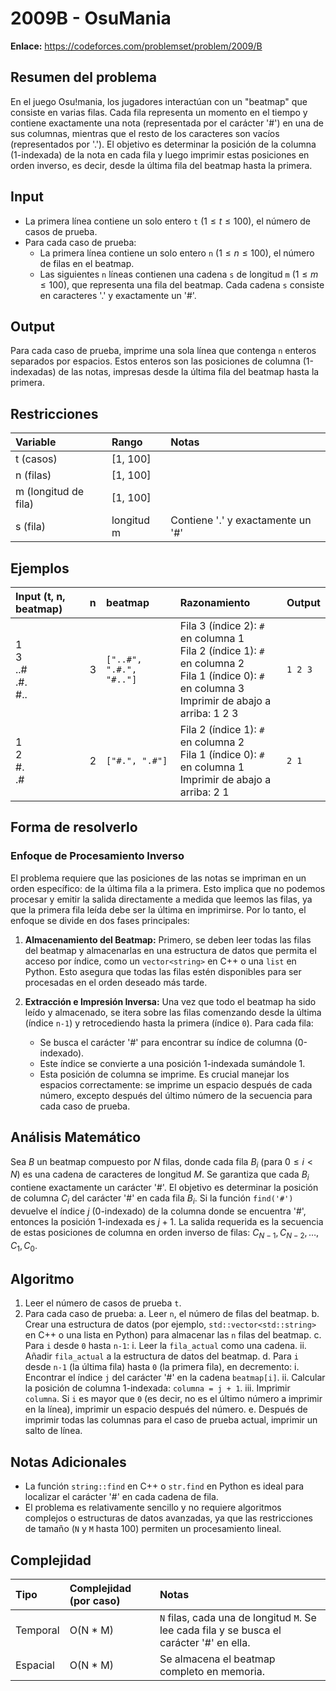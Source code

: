 # 2009B - OsuMania

**Enlace:** https://codeforces.com/problemset/problem/2009/B

## Resumen del problema
En el juego Osu!mania, los jugadores interactúan con un "beatmap" que consiste en varias filas. Cada fila representa un momento en el tiempo y contiene exactamente una nota (representada por el carácter '#') en una de sus columnas, mientras que el resto de los caracteres son vacíos (representados por '.'). El objetivo es determinar la posición de la columna (1-indexada) de la nota en cada fila y luego imprimir estas posiciones en orden inverso, es decir, desde la última fila del beatmap hasta la primera.

## Input
-   La primera línea contiene un solo entero `t` ($1 \le t \le 100$), el número de casos de prueba.
-   Para cada caso de prueba:
    -   La primera línea contiene un solo entero `n` ($1 \le n \le 100$), el número de filas en el beatmap.
    -   Las siguientes `n` líneas contienen una cadena `s` de longitud `m` ($1 \le m \le 100$), que representa una fila del beatmap. Cada cadena `s` consiste en caracteres '.' y exactamente un '#'.

## Output
Para cada caso de prueba, imprime una sola línea que contenga `n` enteros separados por espacios. Estos enteros son las posiciones de columna (1-indexadas) de las notas, impresas desde la última fila del beatmap hasta la primera.

## Restricciones

| Variable     | Rango      | Notas                               |
| :----------- | :--------- | :---------------------------------- |
| t (casos)    | [1, 100]   |                                     |
| n (filas)    | [1, 100]   |                                     |
| m (longitud de fila) | [1, 100]   |                                     |
| s (fila)     | longitud m | Contiene '.' y exactamente un '#'   |

## Ejemplos

| Input (t, n, beatmap) | n | beatmap | Razonamiento | Output |
| :-------------------- | :- | :------ | :----------- | :----- |
| 1 <br> 3 <br> ..# <br> .#. <br> #.. | 3 | `["..#", ".#.", "#.."]` | Fila 3 (índice 2): `#` en columna 1 <br> Fila 2 (índice 1): `#` en columna 2 <br> Fila 1 (índice 0): `#` en columna 3 <br> Imprimir de abajo a arriba: 1 2 3 | `1 2 3` |
| 1 <br> 2 <br> #. <br> .# | 2 | `["#.", ".#"]` | Fila 2 (índice 1): `#` en columna 2 <br> Fila 1 (índice 0): `#` en columna 1 <br> Imprimir de abajo a arriba: 2 1 | `2 1` |

## Forma de resolverlo

### Enfoque de Procesamiento Inverso
El problema requiere que las posiciones de las notas se impriman en un orden específico: de la última fila a la primera. Esto implica que no podemos procesar y emitir la salida directamente a medida que leemos las filas, ya que la primera fila leída debe ser la última en imprimirse. Por lo tanto, el enfoque se divide en dos fases principales:

1.  **Almacenamiento del Beatmap:** Primero, se deben leer todas las filas del beatmap y almacenarlas en una estructura de datos que permita el acceso por índice, como un `vector<string>` en C++ o una `list` en Python. Esto asegura que todas las filas estén disponibles para ser procesadas en el orden deseado más tarde.

2.  **Extracción e Impresión Inversa:** Una vez que todo el beatmap ha sido leído y almacenado, se itera sobre las filas comenzando desde la última (índice `n-1`) y retrocediendo hasta la primera (índice `0`). Para cada fila:
    *   Se busca el carácter '#' para encontrar su índice de columna (0-indexado).
    *   Este índice se convierte a una posición 1-indexada sumándole 1.
    *   Esta posición de columna se imprime. Es crucial manejar los espacios correctamente: se imprime un espacio después de cada número, excepto después del último número de la secuencia para cada caso de prueba.

## Análisis Matemático
Sea $B$ un beatmap compuesto por $N$ filas, donde cada fila $B_i$ (para $0 \le i < N$) es una cadena de caracteres de longitud $M$. Se garantiza que cada $B_i$ contiene exactamente un carácter '#'.
El objetivo es determinar la posición de columna $C_i$ del carácter '#' en cada fila $B_i$. Si la función `find('#')` devuelve el índice $j$ (0-indexado) de la columna donde se encuentra '#', entonces la posición 1-indexada es $j+1$.
La salida requerida es la secuencia de estas posiciones de columna en orden inverso de filas: $C_{N-1}, C_{N-2}, \dots, C_1, C_0$.

## Algoritmo
1.  Leer el número de casos de prueba `t`.
2.  Para cada caso de prueba:
    a.  Leer `n`, el número de filas del beatmap.
    b.  Crear una estructura de datos (por ejemplo, `std::vector<std::string>` en C++ o una lista en Python) para almacenar las `n` filas del beatmap.
    c.  Para `i` desde `0` hasta `n-1`:
        i.  Leer la `fila_actual` como una cadena.
        ii. Añadir `fila_actual` a la estructura de datos del beatmap.
    d.  Para `i` desde `n-1` (la última fila) hasta `0` (la primera fila), en decremento:
        i.  Encontrar el índice `j` del carácter '#' en la cadena `beatmap[i]`.
        ii. Calcular la posición de columna 1-indexada: `columna = j + 1`.
        iii. Imprimir `columna`. Si `i` es mayor que `0` (es decir, no es el último número a imprimir en la línea), imprimir un espacio después del número.
    e.  Después de imprimir todas las columnas para el caso de prueba actual, imprimir un salto de línea.

## Notas Adicionales
*   La función `string::find` en C++ o `str.find` en Python es ideal para localizar el carácter '#' en cada cadena de fila.
*   El problema es relativamente sencillo y no requiere algoritmos complejos o estructuras de datos avanzadas, ya que las restricciones de tamaño (`N` y `M` hasta 100) permiten un procesamiento lineal.

## Complejidad

| Tipo     | Complejidad (por caso) | Notas                               |
| :------- | :--------------------- | :---------------------------------- |
| Temporal | O(N * M)               | `N` filas, cada una de longitud `M`. Se lee cada fila y se busca el carácter '#' en ella. |
| Espacial | O(N * M)               | Se almacena el beatmap completo en memoria. |